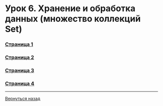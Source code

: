 # Урок 6. Хранение и обработка данных (множество коллекций Set)

### [Страница 1](<Page_1.java>)

### [Страница 2](<Page_2.java>)

### [Страница 3](<Page_3.java>)

### [Страница 4](<Page_4.java>)

---
[Вернуться назад](<../Introduction_to_Java.md>)